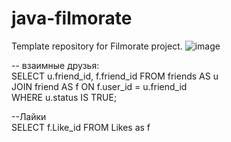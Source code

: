 # java-filmorate
Template repository for Filmorate project.
![image](https://user-images.githubusercontent.com/95489935/171004743-c09946ca-3c94-4fab-b78b-b27a80e04b40.png)

-- взаимные друзья:   
SELECT u.friend_id, f.friend_id FROM friends AS u  
JOIN friend AS f ON f.user_id = u.friend_id  
WHERE u.status IS TRUE;    

--Лайки  
SELECT f.Like_id FROM Likes as f  



